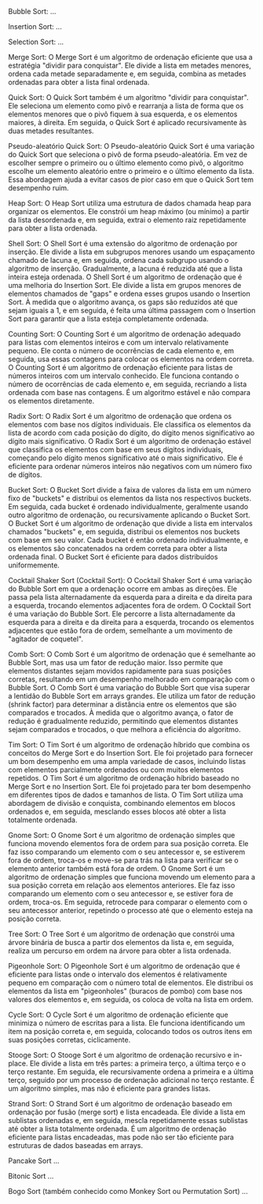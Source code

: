 Bubble Sort:
...

Insertion Sort:
...

Selection Sort:
...

Merge Sort:
O Merge Sort é um algoritmo de ordenação eficiente que usa a estratégia "dividir para conquistar". Ele divide a lista em metades menores, ordena cada metade separadamente e, em seguida, combina as metades ordenadas para obter a lista final ordenada.

Quick Sort:
O Quick Sort também é um algoritmo "dividir para conquistar". Ele seleciona um elemento como pivô e rearranja a lista de forma que os elementos menores que o pivô fiquem à sua esquerda, e os elementos maiores, à direita. Em seguida, o Quick Sort é aplicado recursivamente às duas metades resultantes.

Pseudo-aleatório Quick Sort:
O Pseudo-aleatório Quick Sort é uma variação do Quick Sort que seleciona o pivô de forma pseudo-aleatória. Em vez de escolher sempre o primeiro ou o último elemento como pivô, o algoritmo escolhe um elemento aleatório entre o primeiro e o último elemento da lista. Essa abordagem ajuda a evitar casos de pior caso em que o Quick Sort tem desempenho ruim.

Heap Sort:
O Heap Sort utiliza uma estrutura de dados chamada heap para organizar os elementos. Ele constrói um heap máximo (ou mínimo) a partir da lista desordenada e, em seguida, extrai o elemento raiz repetidamente para obter a lista ordenada.

Shell Sort:
O Shell Sort é uma extensão do algoritmo de ordenação por inserção. Ele divide a lista em subgrupos menores usando um espaçamento chamado de lacuna e, em seguida, ordena cada subgrupo usando o algoritmo de inserção. Gradualmente, a lacuna é reduzida até que a lista inteira esteja ordenada.
O Shell Sort é um algoritmo de ordenação que é uma melhoria do Insertion Sort. Ele divide a lista em grupos menores de elementos chamados de "gaps" e ordena esses grupos usando o Insertion Sort. À medida que o algoritmo avança, os gaps são reduzidos até que sejam iguais a 1, e em seguida, é feita uma última passagem com o Insertion Sort para garantir que a lista esteja completamente ordenada.

Counting Sort:
O Counting Sort é um algoritmo de ordenação adequado para listas com elementos inteiros e com um intervalo relativamente pequeno. Ele conta o número de ocorrências de cada elemento e, em seguida, usa essas contagens para colocar os elementos na ordem correta.
O Counting Sort é um algoritmo de ordenação eficiente para listas de números inteiros com um intervalo conhecido. Ele funciona contando o número de ocorrências de cada elemento e, em seguida, recriando a lista ordenada com base nas contagens. É um algoritmo estável e não compara os elementos diretamente.

Radix Sort:
O Radix Sort é um algoritmo de ordenação que ordena os elementos com base nos dígitos individuais. Ele classifica os elementos da lista de acordo com cada posição do dígito, do dígito menos significativo ao dígito mais significativo.
O Radix Sort é um algoritmo de ordenação estável que classifica os elementos com base em seus dígitos individuais, começando pelo dígito menos significativo até o mais significativo. Ele é eficiente para ordenar números inteiros não negativos com um número fixo de dígitos.

Bucket Sort:
O Bucket Sort divide a faixa de valores da lista em um número fixo de "buckets" e distribui os elementos da lista nos respectivos buckets. Em seguida, cada bucket é ordenado individualmente, geralmente usando outro algoritmo de ordenação, ou recursivamente aplicando o Bucket Sort.
O Bucket Sort é um algoritmo de ordenação que divide a lista em intervalos chamados "buckets" e, em seguida, distribui os elementos nos buckets com base em seu valor. Cada bucket é então ordenado individualmente, e os elementos são concatenados na ordem correta para obter a lista ordenada final. O Bucket Sort é eficiente para dados distribuídos uniformemente.

Cocktail Shaker Sort (Cocktail Sort):
O Cocktail Shaker Sort é uma variação do Bubble Sort em que a ordenação ocorre em ambas as direções. Ele passa pela lista alternadamente da esquerda para a direita e da direita para a esquerda, trocando elementos adjacentes fora de ordem.
O Cocktail Sort é uma variação do Bubble Sort. Ele percorre a lista alternadamente da esquerda para a direita e da direita para a esquerda, trocando os elementos adjacentes que estão fora de ordem, semelhante a um movimento de "agitador de coquetel".

Comb Sort:
O Comb Sort é um algoritmo de ordenação que é semelhante ao Bubble Sort, mas usa um fator de redução maior. Isso permite que elementos distantes sejam movidos rapidamente para suas posições corretas, resultando em um desempenho melhorado em comparação com o Bubble Sort.
O Comb Sort é uma variação do Bubble Sort que visa superar a lentidão do Bubble Sort em arrays grandes. Ele utiliza um fator de redução (shrink factor) para determinar a distância entre os elementos que são comparados e trocados. À medida que o algoritmo avança, o fator de redução é gradualmente reduzido, permitindo que elementos distantes sejam comparados e trocados, o que melhora a eficiência do algoritmo.

Tim Sort:
O Tim Sort é um algoritmo de ordenação híbrido que combina os conceitos do Merge Sort e do Insertion Sort. Ele foi projetado para fornecer um bom desempenho em uma ampla variedade de casos, incluindo listas com elementos parcialmente ordenados ou com muitos elementos repetidos.
O Tim Sort é um algoritmo de ordenação híbrido baseado no Merge Sort e no Insertion Sort. Ele foi projetado para ter bom desempenho em diferentes tipos de dados e tamanhos de lista. O Tim Sort utiliza uma abordagem de divisão e conquista, combinando elementos em blocos ordenados e, em seguida, mesclando esses blocos até obter a lista totalmente ordenada.

Gnome Sort:
O Gnome Sort é um algoritmo de ordenação simples que funciona movendo elementos fora de ordem para sua posição correta. Ele faz isso comparando um elemento com o seu antecessor e, se estiverem fora de ordem, troca-os e move-se para trás na lista para verificar se o elemento anterior também está fora de ordem.
O Gnome Sort é um algoritmo de ordenação simples que funciona movendo um elemento para a sua posição correta em relação aos elementos anteriores. Ele faz isso comparando um elemento com o seu antecessor e, se estiver fora de ordem, troca-os. Em seguida, retrocede para comparar o elemento com o seu antecessor anterior, repetindo o processo até que o elemento esteja na posição correta.

Tree Sort:
O Tree Sort é um algoritmo de ordenação que constrói uma árvore binária de busca a partir dos elementos da lista e, em seguida, realiza um percurso em ordem na árvore para obter a lista ordenada.

Pigeonhole Sort:
O Pigeonhole Sort é um algoritmo de ordenação que é eficiente para listas onde o intervalo dos elementos é relativamente pequeno em comparação com o número total de elementos. Ele distribui os elementos da lista em "pigeonholes" (buracos de pombo) com base nos valores dos elementos e, em seguida, os coloca de volta na lista em ordem.

Cycle Sort:
O Cycle Sort é um algoritmo de ordenação eficiente que minimiza o número de escritas para a lista. Ele funciona identificando um item na posição correta e, em seguida, colocando todos os outros itens em suas posições corretas, ciclicamente.

Stooge Sort:
O Stooge Sort é um algoritmo de ordenação recursivo e in-place. Ele divide a lista em três partes: a primeira terço, a última terço e o terço restante. Em seguida, ele recursivamente ordena a primeira e a última terço, seguido por um processo de ordenação adicional no terço restante. É um algoritmo simples, mas não é eficiente para grandes listas.

Strand Sort:
O Strand Sort é um algoritmo de ordenação baseado em ordenação por fusão (merge sort) e lista encadeada. Ele divide a lista em sublistas ordenadas e, em seguida, mescla repetidamente essas sublistas até obter a lista totalmente ordenada. É um algoritmo de ordenação eficiente para listas encadeadas, mas pode não ser tão eficiente para estruturas de dados baseadas em arrays.

Pancake Sort
...

Bitonic Sort
...

Bogo Sort (também conhecido como Monkey Sort ou Permutation Sort)
...

